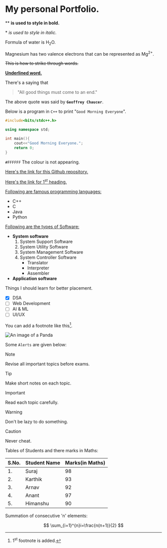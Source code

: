# My personal Portfolio.
\** **is used to style in bold.**

\* *is used to style in italic.*

Formula of water is H<sub>2</sub>O.

Magnesium has two valence electrons that can be represented as Mg<sup>2+</sup>.

~~This is how to strike through words.~~

<ins>**Underlined word.**</ins>

There's a saying that
>\"All good things must come to an end.\"

The above quote was said by **`Geoffrey Chaucer`**.

Below is a program in `C++` to print "`Good Morning Everyone`".
```c++
#include<bits/stdc++.h>

using namespace std;

int main(){
    cout<<"Good Morning Everyone.";
    return 0;
}
```
`#FFFFFF` The colour is not appearing.

[Here's the link for this Github repository.](https://github.com/suraj1633/1strepository#)

[Here's the link for 1<sup>st</sup> heading.](https://github.com/suraj1633/1strepository?tab=readme-ov-file#-is-used-to-create-a-heading)

<ins>Following are famous programming languages:</ins>
- C++
- C
- Java
- Python

<ins>Following are the types of Software:</ins>
- **System software**
  1. System Support Software
  2. System Utility Software
  3. System Management Software
  4. System Controller Software
     - Translator
     - Interpreter
     - Assembler
- **Application software**

Things I should learn for better placement.
- [x] DSA
- [ ] Web Development
- [ ] AI & ML
- [ ] UI/UX

You can add a footnote like this[^footnote1].

![An image of a Panda](https://en.wikipedia.org/wiki/File:Grosser_Panda.JPG)

[^footnote1]: 1<sup>st</sup> footnote is added.

Some `Alerts` are given below:
>[!NOTE]
>Revise all important topics before exams.

>[!TIP]
>Make short notes on each topic.

>[!IMPORTANT]
>Read each topic carefully.

>[!WARNING]
>Don't be lazy to do something.

>[!CAUTION]
>Never cheat.

<!-- Key to success. -->

Tables of Students and there marks in Maths:

|S.No.|Student Name|Marks(in Maths)|
|---|---|---|
|1.|Suraj|98|
|2.|Karthik|93|
|3.|Arnav|92|
|4.|Anant|97|
|5.|Himanshu|90|

Summation of consecutive 'n' elements:

$$
\sum_{i=1}^{n}i=\frac{n(n+1)}{2}
$$
